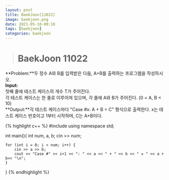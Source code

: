 ```yaml
---
layout: post
title: BaekJoon[11022]
image: baekjoon.png
date: 2021-05-10-00:10
tags: [baekjoon]
categories: baekjoon
---
```


># BaekJoon 11022



**Problem:**두 정수 A와 B를 입력받은 다음, A+B를 출력하는 프로그램을 작성하시오.<br>
**Input:**<br>
첫째 줄에 테스트 케이스의 개수 T가 주어진다.<br>
각 테스트 케이스는 한 줄로 이루어져 있으며, 각 줄에 A와 B가 주어진다. (0 < A, B < 10)<br>
**Output:**각 테스트 케이스마다 "Case #x: A + B = C" 형식으로 출력한다. x는 테스트 케이스 번호이고 1부터 시작하며, C는 A+B이다.


{% highlight c++ %}
#include <iostream>
using namespace std;

int main(){
	int num, a, b;
	cin >> num;

	for (int i = 0; i < num; i++) {
		cin >> a >> b;
		cout << "Case #" << i+1 << ": " << a << " + " << b << " = " << a + b<< "\n";
	}
}
{% endhighlight %}